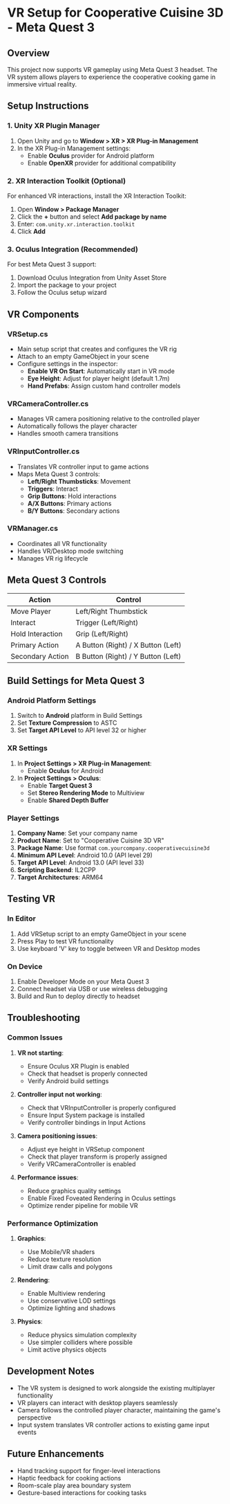 # VR Setup for Cooperative Cuisine 3D - Meta Quest 3

## Overview
This project now supports VR gameplay using Meta Quest 3 headset. The VR system allows players to experience the cooperative cooking game in immersive virtual reality.

## Setup Instructions

### 1. Unity XR Plugin Manager
1. Open Unity and go to **Window > XR > XR Plug-in Management**
2. In the XR Plug-in Management settings:
   - Enable **Oculus** provider for Android platform
   - Enable **OpenXR** provider for additional compatibility

### 2. XR Interaction Toolkit (Optional)
For enhanced VR interactions, install the XR Interaction Toolkit:
1. Open **Window > Package Manager**
2. Click the **+** button and select **Add package by name**
3. Enter: `com.unity.xr.interaction.toolkit`
4. Click **Add**

### 3. Oculus Integration (Recommended)
For best Meta Quest 3 support:
1. Download Oculus Integration from Unity Asset Store
2. Import the package to your project
3. Follow the Oculus setup wizard

## VR Components

### VRSetup.cs
- Main setup script that creates and configures the VR rig
- Attach to an empty GameObject in your scene
- Configure settings in the inspector:
  - **Enable VR On Start**: Automatically start in VR mode
  - **Eye Height**: Adjust for player height (default 1.7m)
  - **Hand Prefabs**: Assign custom hand controller models

### VRCameraController.cs
- Manages VR camera positioning relative to the controlled player
- Automatically follows the player character
- Handles smooth camera transitions

### VRInputController.cs
- Translates VR controller input to game actions
- Maps Meta Quest 3 controls:
  - **Left/Right Thumbsticks**: Movement
  - **Triggers**: Interact
  - **Grip Buttons**: Hold interactions
  - **A/X Buttons**: Primary actions
  - **B/Y Buttons**: Secondary actions

### VRManager.cs
- Coordinates all VR functionality
- Handles VR/Desktop mode switching
- Manages VR rig lifecycle

## Meta Quest 3 Controls

| Action | Control |
|--------|---------|
| Move Player | Left/Right Thumbstick |
| Interact | Trigger (Left/Right) |
| Hold Interaction | Grip (Left/Right) |
| Primary Action | A Button (Right) / X Button (Left) |
| Secondary Action | B Button (Right) / Y Button (Left) |

## Build Settings for Meta Quest 3

### Android Platform Settings
1. Switch to **Android** platform in Build Settings
2. Set **Texture Compression** to ASTC
3. Set **Target API Level** to API level 32 or higher

### XR Settings
1. In **Project Settings > XR Plug-in Management**:
   - Enable **Oculus** for Android
2. In **Project Settings > Oculus**:
   - Enable **Target Quest 3**
   - Set **Stereo Rendering Mode** to Multiview
   - Enable **Shared Depth Buffer**

### Player Settings
1. **Company Name**: Set your company name
2. **Product Name**: Set to "Cooperative Cuisine 3D VR"
3. **Package Name**: Use format `com.yourcompany.cooperativecuisine3d`
4. **Minimum API Level**: Android 10.0 (API level 29)
5. **Target API Level**: Android 13.0 (API level 33)
6. **Scripting Backend**: IL2CPP
7. **Target Architectures**: ARM64

## Testing VR

### In Editor
1. Add VRSetup script to an empty GameObject in your scene
2. Press Play to test VR functionality
3. Use keyboard 'V' key to toggle between VR and Desktop modes

### On Device
1. Enable Developer Mode on your Meta Quest 3
2. Connect headset via USB or use wireless debugging
3. Build and Run to deploy directly to headset

## Troubleshooting

### Common Issues

1. **VR not starting**:
   - Ensure Oculus XR Plugin is enabled
   - Check that headset is properly connected
   - Verify Android build settings

2. **Controller input not working**:
   - Check that VRInputController is properly configured
   - Ensure Input System package is installed
   - Verify controller bindings in Input Actions

3. **Camera positioning issues**:
   - Adjust eye height in VRSetup component
   - Check that player transform is properly assigned
   - Verify VRCameraController is enabled

4. **Performance issues**:
   - Reduce graphics quality settings
   - Enable Fixed Foveated Rendering in Oculus settings
   - Optimize render pipeline for mobile VR

### Performance Optimization

1. **Graphics**:
   - Use Mobile/VR shaders
   - Reduce texture resolution
   - Limit draw calls and polygons

2. **Rendering**:
   - Enable Multiview rendering
   - Use conservative LOD settings
   - Optimize lighting and shadows

3. **Physics**:
   - Reduce physics simulation complexity
   - Use simpler colliders where possible
   - Limit active physics objects

## Development Notes

- The VR system is designed to work alongside the existing multiplayer functionality
- VR players can interact with desktop players seamlessly
- Camera follows the controlled player character, maintaining the game's perspective
- Input system translates VR controller actions to existing game input events

## Future Enhancements

- Hand tracking support for finger-level interactions
- Haptic feedback for cooking actions
- Room-scale play area boundary system
- Gesture-based interactions for cooking tasks
